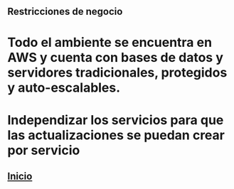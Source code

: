 ## Restricciones de negocio

# Todo el ambiente se encuentra en AWS y cuenta con bases de datos y servidores tradicionales, protegidos y auto-escalables. 
# Independizar los servicios para que las actualizaciones se puedan crear por servicio

## [Inicio](index.md)